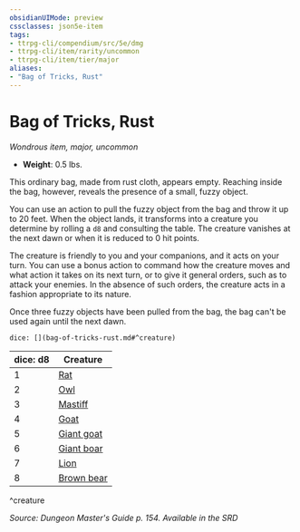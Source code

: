 ```yaml
---
obsidianUIMode: preview
cssclasses: json5e-item
tags:
- ttrpg-cli/compendium/src/5e/dmg
- ttrpg-cli/item/rarity/uncommon
- ttrpg-cli/item/tier/major
aliases: 
- "Bag of Tricks, Rust"
---
```

# Bag of Tricks, Rust
*Wondrous item, major, uncommon*  


- **Weight**: 0.5 lbs.

This ordinary bag, made from rust cloth, appears empty. Reaching inside the bag, however, reveals the presence of a small, fuzzy object.

You can use an action to pull the fuzzy object from the bag and throw it up to 20 feet. When the object lands, it transforms into a creature you determine by rolling a `d8` and consulting the table. The creature vanishes at the next dawn or when it is reduced to 0 hit points.

The creature is friendly to you and your companions, and it acts on your turn. You can use a bonus action to command how the creature moves and what action it takes on its next turn, or to give it general orders, such as to attack your enemies. In the absence of such orders, the creature acts in a fashion appropriate to its nature.

Once three fuzzy objects have been pulled from the bag, the bag can't be used again until the next dawn.

`dice: [](bag-of-tricks-rust.md#^creature)`

| dice: d8 | Creature |
|----------|----------|
| 1 | [Rat](/CLI/bestiary/beast/rat.md) |
| 2 | [Owl](/CLI/bestiary/beast/owl.md) |
| 3 | [Mastiff](/CLI/bestiary/beast/mastiff.md) |
| 4 | [Goat](/CLI/bestiary/beast/goat.md) |
| 5 | [Giant goat](/CLI/bestiary/beast/giant-goat.md) |
| 6 | [Giant boar](/CLI/bestiary/beast/giant-boar.md) |
| 7 | [Lion](/CLI/bestiary/beast/lion.md) |
| 8 | [Brown bear](/CLI/bestiary/beast/brown-bear.md) |
^creature

*Source: Dungeon Master's Guide p. 154. Available in the <span title='Systems Reference Document (5.1)'>SRD</span>*